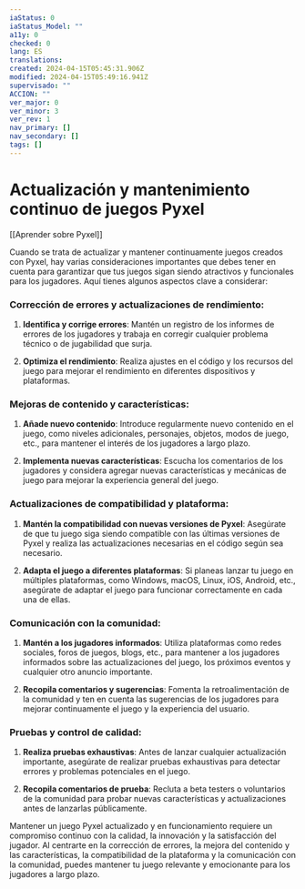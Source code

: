 ```yaml
---
iaStatus: 0
iaStatus_Model: ""
a11y: 0
checked: 0
lang: ES
translations: 
created: 2024-04-15T05:45:31.906Z
modified: 2024-04-15T05:49:16.941Z
supervisado: ""
ACCION: ""
ver_major: 0
ver_minor: 3
ver_rev: 1
nav_primary: []
nav_secondary: []
tags: []
---
```

# Actualización y mantenimiento continuo de juegos Pyxel

[[Aprender sobre Pyxel]]

Cuando se trata de actualizar y mantener continuamente juegos creados con Pyxel, hay varias consideraciones importantes que debes tener en cuenta para garantizar que tus juegos sigan siendo atractivos y funcionales para los jugadores. Aquí tienes algunos aspectos clave a considerar:

### Corrección de errores y actualizaciones de rendimiento:

1. **Identifica y corrige errores**: Mantén un registro de los informes de errores de los jugadores y trabaja en corregir cualquier problema técnico o de jugabilidad que surja.

2. **Optimiza el rendimiento**: Realiza ajustes en el código y los recursos del juego para mejorar el rendimiento en diferentes dispositivos y plataformas.

### Mejoras de contenido y características:

1. **Añade nuevo contenido**: Introduce regularmente nuevo contenido en el juego, como niveles adicionales, personajes, objetos, modos de juego, etc., para mantener el interés de los jugadores a largo plazo.

2. **Implementa nuevas características**: Escucha los comentarios de los jugadores y considera agregar nuevas características y mecánicas de juego para mejorar la experiencia general del juego.

### Actualizaciones de compatibilidad y plataforma:

1. **Mantén la compatibilidad con nuevas versiones de Pyxel**: Asegúrate de que tu juego siga siendo compatible con las últimas versiones de Pyxel y realiza las actualizaciones necesarias en el código según sea necesario.

2. **Adapta el juego a diferentes plataformas**: Si planeas lanzar tu juego en múltiples plataformas, como Windows, macOS, Linux, iOS, Android, etc., asegúrate de adaptar el juego para funcionar correctamente en cada una de ellas.

### Comunicación con la comunidad:

1. **Mantén a los jugadores informados**: Utiliza plataformas como redes sociales, foros de juegos, blogs, etc., para mantener a los jugadores informados sobre las actualizaciones del juego, los próximos eventos y cualquier otro anuncio importante.

2. **Recopila comentarios y sugerencias**: Fomenta la retroalimentación de la comunidad y ten en cuenta las sugerencias de los jugadores para mejorar continuamente el juego y la experiencia del usuario.

### Pruebas y control de calidad:

1. **Realiza pruebas exhaustivas**: Antes de lanzar cualquier actualización importante, asegúrate de realizar pruebas exhaustivas para detectar errores y problemas potenciales en el juego.

2. **Recopila comentarios de prueba**: Recluta a beta testers o voluntarios de la comunidad para probar nuevas características y actualizaciones antes de lanzarlas públicamente.

Mantener un juego Pyxel actualizado y en funcionamiento requiere un compromiso continuo con la calidad, la innovación y la satisfacción del jugador. Al centrarte en la corrección de errores, la mejora del contenido y las características, la compatibilidad de la plataforma y la comunicación con la comunidad, puedes mantener tu juego relevante y emocionante para los jugadores a largo plazo.